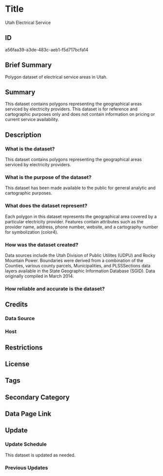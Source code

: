 # Title

Utah Electrical Service

## ID

a56faa39-a3de-483c-aeb1-f5d717bcfa14

## Brief Summary

Polygon dataset of electrical service areas in Utah.

## Summary

This dataset contains polygons representing the geographical areas serviced by electricity providers. This dataset is for reference and cartographic purposes only and does not contain information on pricing or current service availability.

## Description

### What is the dataset?

This dataset contains polygons representing the geographical areas serviced by electricity providers.

### What is the purpose of the dataset?

This dataset has been made available to the public for general analytic and cartographic purposes.

### What does the dataset represent?

Each polygon in this dataset represents the geographical area covered by a particular electricity provider. Features contain attributes such as the provider name, address, phone number, website, and a cartography number for symbolization (color4).

### How was the dataset created?

Data sources include the Utah Division of Public Utilites (UDPU) and Rocky Mountain Power. Boundaries were derived from a combination of the Counties, various county parcels, Municipalities, and PLSSSections data layers available in the State Geographic Information Database (SGID). Data originally compiled in March 2014.

### How reliable and accurate is the dataset?

## Credits

### Data Source

### Host

## Restrictions

## License

## Tags

## Secondary Category

## Data Page Link

## Update

### Update Schedule

This dataset is updated as needed.

### Previous Updates
